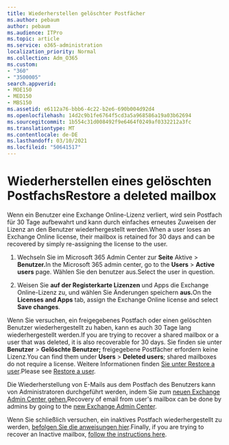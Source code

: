 ```yaml
---
title: Wiederherstellen gelöschter Postfächer
ms.author: pebaum
author: pebaum
ms.audience: ITPro
ms.topic: article
ms.service: o365-administration
localization_priority: Normal
ms.collection: Adm_O365
ms.custom:
- "360"
- "3500005"
search.appverid:
- MOE150
- MED150
- MBS150
ms.assetid: e6112a76-bbb6-4c22-b2e6-690b004d92d4
ms.openlocfilehash: 14d2c9b1fe6764f5cd3a5a968586a19a03b62694
ms.sourcegitcommit: 1b554c31d008492f9e6464f0249af0332212a3fc
ms.translationtype: MT
ms.contentlocale: de-DE
ms.lasthandoff: 03/10/2021
ms.locfileid: "50641517"
---
```

# <a name="restore-a-deleted-mailbox"></a><span data-ttu-id="9c485-102">Wiederherstellen eines gelöschten Postfachs</span><span class="sxs-lookup"><span data-stu-id="9c485-102">Restore a deleted mailbox</span></span>

<span data-ttu-id="9c485-103">Wenn ein Benutzer eine Exchange Online-Lizenz verliert, wird sein Postfach für 30 Tage aufbewahrt und kann durch einfaches erneutes Zuweisen der Lizenz an den Benutzer wiederhergestellt werden.</span><span class="sxs-lookup"><span data-stu-id="9c485-103">When a user loses an Exchange Online license, their mailbox is retained for 30 days and can be recovered by simply re-assigning the license to the user.</span></span>
  
1. <span data-ttu-id="9c485-104">Wechseln Sie im Microsoft 365 Admin Center zur **Seite** Aktive \> **Benutzer.**</span><span class="sxs-lookup"><span data-stu-id="9c485-104">In the Microsoft 365 admin center, go to the **Users** \> **Active users** page.</span></span> <span data-ttu-id="9c485-105">Wählen Sie den benutzer aus.</span><span class="sxs-lookup"><span data-stu-id="9c485-105">Select the user in question.</span></span>

2. <span data-ttu-id="9c485-106">Weisen Sie **auf der Registerkarte Lizenzen** und Apps die Exchange Online-Lizenz zu, und wählen Sie Änderungen speichern **aus.**</span><span class="sxs-lookup"><span data-stu-id="9c485-106">On the **Licenses and Apps** tab, assign the Exchange Online license and select **Save changes**.</span></span>

<span data-ttu-id="9c485-107">Wenn Sie versuchen, ein freigegebenes Postfach oder einen gelöschten Benutzer wiederhergestellt zu haben, kann es auch 30 Tage lang wiederhergestellt werden.</span><span class="sxs-lookup"><span data-stu-id="9c485-107">If you are trying to recover a shared mailbox or a user that was deleted, it is also recoverable for 30 days.</span></span> <span data-ttu-id="9c485-108">Sie finden sie unter **Benutzer** \> **Gelöschte Benutzer;** freigegebene Postfächer erfordern keine Lizenz.</span><span class="sxs-lookup"><span data-stu-id="9c485-108">You can find them under **Users** \> **Deleted users**; shared mailboxes do not require a license.</span></span> <span data-ttu-id="9c485-109">Weitere Informationen finden [Sie unter Restore a user](https://docs.microsoft.com/microsoft-365/admin/add-users/restore-user).</span><span class="sxs-lookup"><span data-stu-id="9c485-109">Please see [Restore a user](https://docs.microsoft.com/microsoft-365/admin/add-users/restore-user).</span></span>

<span data-ttu-id="9c485-110">Die Wiederherstellung von E-Mails aus dem Postfach des Benutzers kann von Administratoren durchgeführt werden, indem Sie zum [neuen Exchange Admin Center gehen.](https://techcommunity.microsoft.com/t5/exchange-team-blog/a-new-recoverableitems-experience-comes-to-exchange-online/ba-p/1505353)</span><span class="sxs-lookup"><span data-stu-id="9c485-110">Recovery of email from user's mailbox can be done by admins by going to the [new Exchange Admin Center](https://techcommunity.microsoft.com/t5/exchange-team-blog/a-new-recoverableitems-experience-comes-to-exchange-online/ba-p/1505353).</span></span>

<span data-ttu-id="9c485-111">Wenn Sie schließlich versuchen, ein inaktives Postfach wiederhergestellt zu werden, [befolgen Sie die anweisungen hier](https://docs.microsoft.com/microsoft-365/compliance/recover-an-inactive-mailbox).</span><span class="sxs-lookup"><span data-stu-id="9c485-111">Finally, if you are trying to recover an Inactive mailbox, [follow the instructions here](https://docs.microsoft.com/microsoft-365/compliance/recover-an-inactive-mailbox).</span></span>
  
